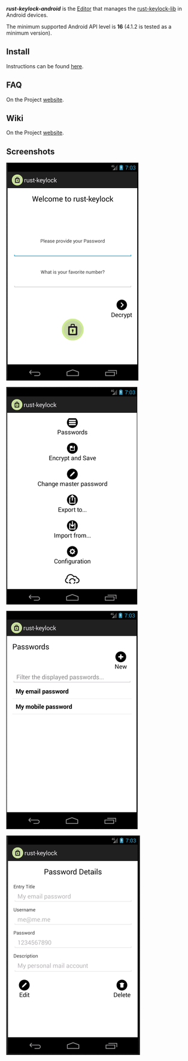 ___rust-keylock-android___ is the [Editor](https://rust-keylock.github.io/rust-keylock-lib/rust_keylock/trait.Editor.html) that manages the [rust-keylock-lib](https://github.com/rust-keylock/rust-keylock-lib) in Android devices.

The minimum supported Android API level is __16__ (4.1.2 is tested as a minimum version).

## Install

Instructions can be found [here](https://rust-keylock.github.io/download/rkl/).

## FAQ

On the Project [website](https://rust-keylock.github.io/faq/rkl/).

## Wiki

On the Project [website](https://rust-keylock.github.io/wiki/).

## Screenshots

![rust-keylock-1](gh-images/rustkeylock-1.png)

![rust-keylock-2](gh-images/rustkeylock-2.png)

![rust-keylock-3](gh-images/rustkeylock-3.png)

![rust-keylock-4](gh-images/rustkeylock-4.png)
